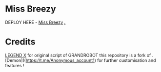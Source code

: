 # Miss Breezy

DEPLOY HERE - [Miss Breezy](https://dashboard.heroku.com/new?button-url=https%3A%2F%2Fgithub.com%2FTheDemonBoi%2Fmissbreezy&template=https%3A%2F%2Fgithub.com%2FTheDemonBoi%2FMissBreezy)
[.](https://heroku.com/deploy)

# Credits

 [LEGEND X](https://t.me/legendx22) for original script of GRANDROBOT this repository is a fork of .
 [Demon]((https://t.me/Anonymous_account1) for further customisation and features !


